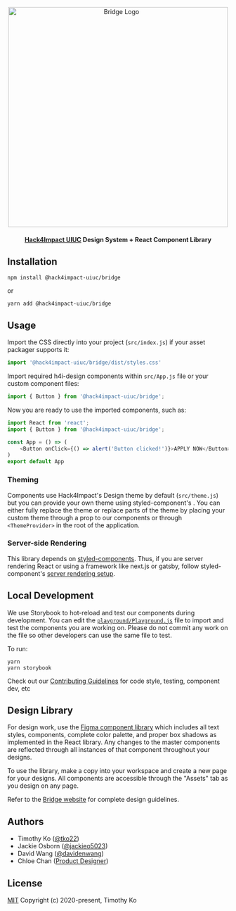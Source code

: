 <p align="center" style="padding-top: 24px;">
    <a href="https://h4i-design.now.sh" rel="noopener" target="_blank"><img width="500" src="./docs/public/bridge_full_logo.png" alt="Bridge Logo"></a></p>
</p>

<h4 align="center"><a href="https://uiuc.hack4impact.org/" target="_blank">Hack4Impact UIUC</a> Design System + React Component Library</h4>

## Installation
```
npm install @hack4impact-uiuc/bridge
```
or
```
yarn add @hack4impact-uiuc/bridge
```

## Usage

Import the CSS directly into your project (`src/index.js`) if your asset packager supports it:
```javascript
import '@hack4impact-uiuc/bridge/dist/styles.css'
```

Import required h4i-design components within `src/App.js` file or your custom component files:
```javascript
import { Button } from '@hack4impact-uiuc/bridge';
```

Now you are ready to use the imported components, such as:
```javascript
import React from 'react';
import { Button } from '@hack4impact-uiuc/bridge';

const App = () => (
    <Button onClick={() => alert('Button clicked!')}>APPLY NOW</Button>
)
export default App
```

### Theming
Components use Hack4Impact's Design theme by default (`src/theme.js`) but you can provide your own theme using styled-component's [<ThemeProvider>](https://styled-components.com/docs/advanced). You can either fully replace the theme or replace parts of the theme by placing your custom theme through a prop to our components or through `<ThemeProvider>` in the root of the application.

### Server-side Rendering

This library depends on [styled-components](https://styled-components.com/). Thus, if you are server rendering React or using a framework like next.js or gatsby, follow styled-component's [server rendering setup](https://styled-components.com/docs/advanced#server-side-rendering).

## Local Development
We use Storybook to hot-reload and test our components during development. You can edit the [`playground/Playground.js`](playground/Playground.js) file to import and test the components you are working on. Please do not commit any work on the file so other developers can use the same file to test.

To run:
```
yarn
yarn storybook
```

Check out our [Contributing Guidelines](CONTRIBUTING.md) for code style, testing, component dev, etc

## Design Library
For design work, use the [Figma component library](https://www.figma.com/file/S4SnLb6KD7OWe5G0UPboBN/Bridge-Hack4Impact-UIUC-Design-System-Library?node-id=359%3A280) which includes all text styles, components, complete color palette, and proper box shadows as implemented in the React library. Any changes to the master components are reflected through all instances of that component throughout your designs. 

To use the library, make a copy into your workspace and create a new page for your designs. All components are accessible through the "Assets" tab as you design on any page. 

Refer to the [Bridge website](https://bridge-ui.now.sh/) for complete design guidelines.

## Authors
- Timothy Ko ([@tko22](https://github.com/tko22))
- Jackie Osborn ([@jackieo5023](https://github.com/jackieo5023))
- David Wang ([@davidenwang](https://github.com/davidenwang))
- Chloe Chan ([Product Designer](https://chloechan.me/))

## License
[MIT](https://opensource.org/licenses/MIT)
Copyright (c) 2020-present, Timothy Ko